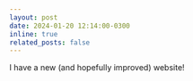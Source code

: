 ```yaml
---
layout: post
date: 2024-01-20 12:14:00-0300
inline: true
related_posts: false
---
```


I have a new (and hopefully improved) website! 
